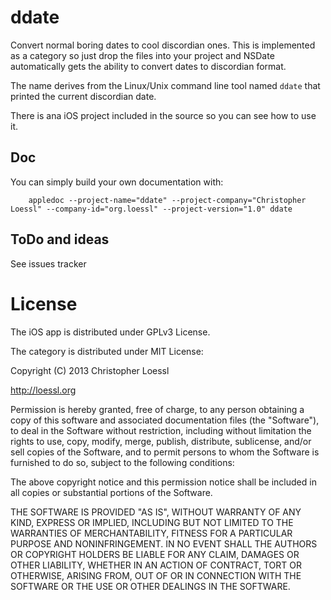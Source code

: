 ddate
=====

Convert normal boring dates to cool discordian ones.
This is implemented as a category so just drop the files into your project and NSDate automatically gets the ability to convert dates to discordian format.

The name derives from the Linux/Unix command line tool named `ddate` that printed the current discordian date.

There is ana iOS project included in the source so you can see how to use it.


Doc
---

You can simply build your own documentation with:

        appledoc --project-name="ddate" --project-company="Christopher Loessl" --company-id="org.loessl" --project-version="1.0" ddate


ToDo and ideas
--------------

See issues tracker


License
=======

The iOS app is distributed under GPLv3 License.

The category is distributed under MIT License:

Copyright (C) 2013 Christopher Loessl

http://loessl.org

Permission is hereby granted, free of charge, to any person obtaining a copy
of this software and associated documentation files (the "Software"), to deal
in the Software without restriction, including without limitation the rights
to use, copy, modify, merge, publish, distribute, sublicense, and/or sell
copies of the Software, and to permit persons to whom the Software is
furnished to do so, subject to the following conditions:

The above copyright notice and this permission notice shall be included in
all copies or substantial portions of the Software.

THE SOFTWARE IS PROVIDED "AS IS", WITHOUT WARRANTY OF ANY KIND, EXPRESS OR
IMPLIED, INCLUDING BUT NOT LIMITED TO THE WARRANTIES OF MERCHANTABILITY,
FITNESS FOR A PARTICULAR PURPOSE AND NONINFRINGEMENT. IN NO EVENT SHALL THE
AUTHORS OR COPYRIGHT HOLDERS BE LIABLE FOR ANY CLAIM, DAMAGES OR OTHER
LIABILITY, WHETHER IN AN ACTION OF CONTRACT, TORT OR OTHERWISE, ARISING FROM,
OUT OF OR IN CONNECTION WITH THE SOFTWARE OR THE USE OR OTHER DEALINGS IN
THE SOFTWARE.
